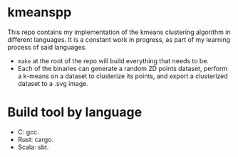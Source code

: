# kmeanspp

This repo contains my implementation of the kmeans clustering algorithm in different languages.
It is a constant work in progress, as part of my learning process of said languages.

- `make` at the root of the repo will build everything that needs to be.
- Each of the binaries can generate a random 2D points dataset, perform a k-means on a dataset to clusterize its points, and export a clusterized dataset to a .svg image.

# Build tool by language

- C: gcc.
- Rust: cargo.
- Scala: sbt.

